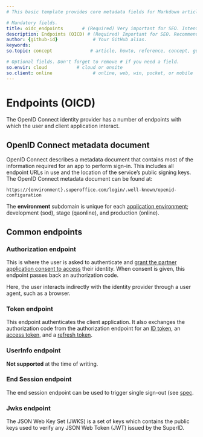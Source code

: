 ```yaml
---
# This basic template provides core metadata fields for Markdown articles on docs.superoffice.com.

# Mandatory fields.
title: oidc_endpoints       # (Required) Very important for SEO. Intent in a unique string of 43-59 chars including spaces.
description: Endpoints (OICD) # (Required) Important for SEO. Recommended character length is 115-145 characters including spaces.
author: {github-id}             # Your GitHub alias.
keywords:
so.topic: concept              # article, howto, reference, concept, guide

# Optional fields. Don't forget to remove # if you need a field.
so.envir: cloud           # cloud or onsite
so.client: online               # online, web, win, pocket, or mobile
---
```


# Endpoints (OICD)

The OpenID Connect identity provider has a number of endpoints with which the user and client application interact.

## OpenID Connect metadata document

OpenID Connect describes a metadata document that contains most of the information required for an app to perform sign-in. This includes all endpoint URLs in use and the location of the service’s public signing keys. The OpenID Connect metadata document can be found at:

`https://{environment}.superoffice.com/login/.well-known/openid-configuration`

The **environment** subdomain is unique for each [application environment][1]; development (sod), stage (qaonline), and production (online).

## Common endpoints

### Authorization endpoint

This is where the user is asked to authenticate and [grant the partner application consent to access][2] their identity. When consent is given, this endpoint passes back an authorization code.

Here, the user interacts indirectly with the identity provider through a user agent, such as a browser.

### Token endpoint

This endpoint authenticates the client application. It also exchanges the authorization code from the authorization endpoint for an [ID token][3], an [access token][4], and a [refresh token][5].

### UserInfo endpoint

**Not supported** at the time of writing.

### End Session endpoint

The end session endpoint can be used to trigger single sign-out (see [spec][6].

### Jwks endpoint

The JSON Web Key Set (JWKS) is a set of keys which contains the public keys used to verify any JSON Web Token (JWT) issued by the SuperID.

<!-- Referenced links -->
[1]: https://github.com/SuperOfficeDocs/superoffice-docs/blob/main/docs/apps/getting-started/app-envir.md
[2]: https://github.com/SuperOfficeDocs/superoffice-docs/blob/main/docs/apps/provisioning/get-consent.md
[3]: ../id-token.md
[4]: ../access-token.md
[5]: ../refresh-token.md
[6]: https://openid.net/specs/openid-connect-session-1_0.html#RPLogout